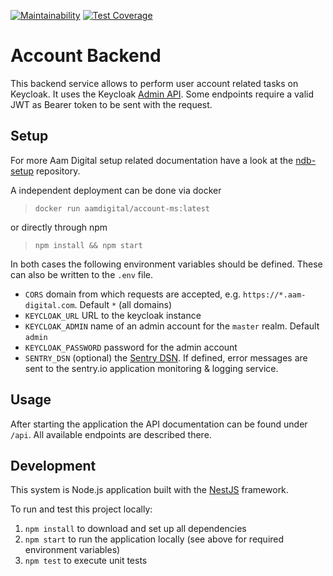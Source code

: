 [![Maintainability](https://api.codeclimate.com/v1/badges/6bf32c4f0345ea2bfb1b/maintainability)](https://codeclimate.com/github/Aam-Digital/account-backend/maintainability)
[![Test Coverage](https://api.codeclimate.com/v1/badges/6bf32c4f0345ea2bfb1b/test_coverage)](https://codeclimate.com/github/Aam-Digital/account-backend/test_coverage)

# Account Backend

This backend service allows to perform user account related tasks on Keycloak.
It uses the Keycloak [Admin API](https://www.keycloak.org/docs-api/19.0.2/rest-api/index.html).
Some endpoints require a valid JWT as Bearer token to be sent with the request.

## Setup
For more Aam Digital setup related documentation have a look at the [ndb-setup](https://github.com/Aam-Digital/ndb-setup) repository.

A independent deployment can be done via docker

> `docker run aamdigital/account-ms:latest`

or directly through npm

> `npm install && npm start`

In both cases the following environment variables should be defined.
These can also be written to the `.env` file.

- `CORS` domain from which requests are accepted, e.g. `https://*.aam-digital.com`. Default `*` (all domains)
- `KEYCLOAK_URL` URL to the keycloak instance
- `KEYCLOAK_ADMIN` name of an admin account for the `master` realm. Default `admin`
- `KEYCLOAK_PASSWORD` password for the admin account
- `SENTRY_DSN` (optional) the [Sentry DSN](https://docs.sentry.io/product/sentry-basics/dsn-explainer/). If defined, error messages are sent to the sentry.io application monitoring & logging service.

## Usage

After starting the application the API documentation can be found under `/api`.
All available endpoints are described there.

## Development
This system is Node.js application built with the [NestJS](https://nestjs.com/) framework.

To run and test this project locally:
1. `npm install` to download and set up all dependencies
2. `npm start` to run the application locally (see above for required environment variables)
3. `npm test` to execute unit tests
